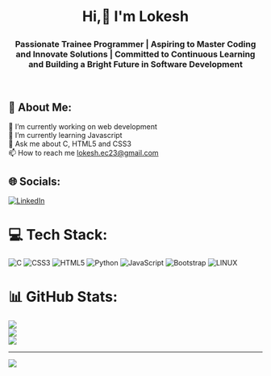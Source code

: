 # <p align="center">Hi,👋  I'm Lokesh </p> 
<h3 align="center">Passionate Trainee Programmer | Aspiring to Master Coding and Innovate Solutions | Committed to Continuous Learning and Building a Bright Future in Software Development </h3> <br>


## 💫 About Me:
🔭 I’m currently working on web development<br>🌱 I’m currently learning Javascript <br>💬 Ask me about C, HTML5 and CSS3<br>
📫 How to reach me lokesh.ec23@gmail.com


## 🌐 Socials:
[![LinkedIn](https://img.shields.io/badge/LinkedIn-%230077B5.svg?logo=linkedin&logoColor=white)](https://linkedin.com/in/https://www.linkedin.com/in/lokesh-ec23/) 

# 💻 Tech Stack:
![C](https://img.shields.io/badge/c-%2300599C.svg?style=for-the-badge&logo=c&logoColor=white) ![CSS3](https://img.shields.io/badge/css3-%231572B6.svg?style=for-the-badge&logo=css3&logoColor=white) ![HTML5](https://img.shields.io/badge/html5-%23E34F26.svg?style=for-the-badge&logo=html5&logoColor=white) ![Python](https://img.shields.io/badge/python-3670A0?style=for-the-badge&logo=python&logoColor=ffdd54) ![JavaScript](https://img.shields.io/badge/javascript-%23323330.svg?style=for-the-badge&logo=javascript&logoColor=%23F7DF1E) ![Bootstrap](https://img.shields.io/badge/bootstrap-%23563D7C.svg?style=for-the-badge&logo=bootstrap&logoColor=white) ![LINUX](https://img.shields.io/badge/Linux-FCC624?style=for-the-badge&logo=linux&logoColor=black)
# 📊 GitHub Stats:
![](https://github-readme-stats.vercel.app/api?username=lokeshec23&theme=radical&hide_border=false&include_all_commits=true&count_private=true)<br/>
![](https://github-readme-streak-stats.herokuapp.com/?user=lokeshec23&theme=radical&hide_border=false)<br/>
![](https://github-readme-stats.vercel.app/api/top-langs/?username=lokeshec23&theme=radical&hide_border=false&include_all_commits=true&count_private=true&layout=compact)

---
[![](https://visitcount.itsvg.in/api?id=lokeshec23&icon=8&color=6)](https://visitcount.itsvg.in)

<!-- Proudly created with GPRM ( https://gprm.itsvg.in ) -->
